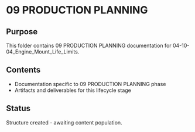 # 09 PRODUCTION PLANNING

## Purpose
This folder contains 09 PRODUCTION PLANNING documentation for 04-10-04_Engine_Mount_Life_Limits.

## Contents
- Documentation specific to 09 PRODUCTION PLANNING phase
- Artifacts and deliverables for this lifecycle stage

## Status
Structure created - awaiting content population.
